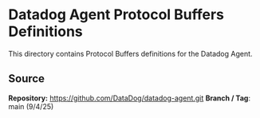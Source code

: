 # Datadog Agent Protocol Buffers Definitions

This directory contains Protocol Buffers definitions for the Datadog Agent.

## Source

**Repository:** https://github.com/DataDog/datadog-agent.git
**Branch / Tag**: main (9/4/25)
